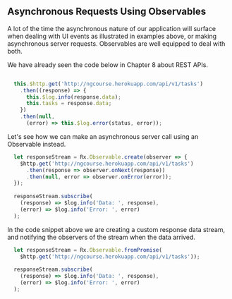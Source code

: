 ## Asynchronous Requests Using Observables

A lot of the time the asynchronous nature of our application will surface when dealing with UI events as illustrated in examples above, or making asynchronous server requests. Observables are well equipped to deal with both.

We have already seen the code below in Chapter 8 about REST APIs.

```javascript

  this.$http.get('http://ngcourse.herokuapp.com/api/v1/tasks')
    .then((response) => {
      this.$log.info(response.data);
      this.tasks = response.data;
    })
    .then(null, 
      (error) => this.$log.error(status, error));

```

Let's see how we can make an asynchronous server call using an Observable instead.

```javascript
  let responseStream = Rx.Observable.create(observer => {
    $http.get('http://ngcourse.herokuapp.com/api/v1/tasks')
      .then(response => observer.onNext(response))
      .then(null, error => observer.onError(error));
  });
  
  responseStream.subscribe(
    (response) => $log.info('Data: ', response),
    (error) => $log.info('Error: ', error)
  );
```

In the code snippet above we are creating a custom response data stream, and notifying the observers of the stream when the data arrived.

```javascript
  let responseStream = Rx.Observable.fromPromise(
    $http.get('http://ngcourse.herokuapp.com/api/v1/tasks'));
    
  responseStream.subscribe(
    (response) => $log.info('Data: ', response),
    (error) => $log.info('Error: ', error)
  );
```
